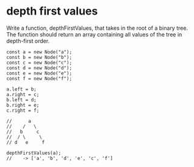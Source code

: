 # depth first values

Write a function, depthFirstValues, that takes in the root of a binary tree. The function should return an array containing all values of the tree in depth-first order.

```
const a = new Node("a");
const b = new Node("b");
const c = new Node("c");
const d = new Node("d");
const e = new Node("e");
const f = new Node("f");

a.left = b;
a.right = c;
b.left = d;
b.right = e;
c.right = f;

//      a
//    /   \
//   b     c
//  / \     \
// d   e     f

depthFirstValues(a);
//    -> ['a', 'b', 'd', 'e', 'c', 'f']
```
